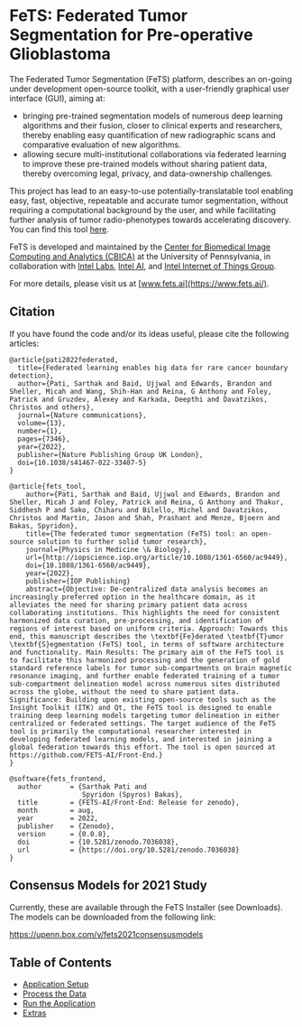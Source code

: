 # FeTS: Federated Tumor Segmentation for Pre-operative Glioblastoma

The Federated Tumor Segmentation (FeTS) platform, describes an on-going under development open-source toolkit, with a user-friendly graphical user interface (GUI), aiming at:

- bringing pre-trained segmentation models of numerous deep learning algorithms and their fusion, closer to clinical experts and researchers, thereby enabling easy quantification of new radiographic scans and comparative evaluation of new algorithms.
- allowing secure multi-institutional collaborations via federated learning to improve these pre-trained models without sharing patient data, thereby overcoming legal, privacy, and data-ownership challenges.

This project has lead to an easy-to-use potentially-translatable tool enabling easy, fast, objective, repeatable and accurate tumor segmentation, without requiring a computational background by the user, and while facilitating further analysis of tumor radio-phenotypes towards accelerating discovery. You can find this tool [here](https://github.com/FeTS-AI/Front-End/releases/tag/1.0.0).

FeTS is developed and maintained by the [Center for Biomedical Image Computing and Analytics (CBICA)](https://www.cbica.upenn.edu/) at the University of Pennsylvania, in collaboration with [Intel Labs](https://www.intel.com/content/www/us/en/research/overview.html), [Intel AI](https://www.intel.com/ai), and [Intel Internet of Things Group](https://www.intel.com/iot).

For more details, please visit us at [www.fets.ai](https://www.fets.ai/).

## Citation

If you have found the code and/or its ideas useful, please cite the following articles:

```
@article{pati2022federated,
  title={Federated learning enables big data for rare cancer boundary detection},
  author={Pati, Sarthak and Baid, Ujjwal and Edwards, Brandon and Sheller, Micah and Wang, Shih-Han and Reina, G Anthony and Foley, Patrick and Gruzdev, Alexey and Karkada, Deepthi and Davatzikos, Christos and others},
  journal={Nature communications},
  volume={13},
  number={1},
  pages={7346},
  year={2022},
  publisher={Nature Publishing Group UK London},
  doi={10.1038/s41467-022-33407-5}
}

@article{fets_tool,
	author={Pati, Sarthak and Baid, Ujjwal and Edwards, Brandon and Sheller, Micah J and Foley, Patrick and Reina, G Anthony and Thakur, Siddhesh P and Sako, Chiharu and Bilello, Michel and Davatzikos, Christos and Martin, Jason and Shah, Prashant and Menze, Bjoern and Bakas, Spyridon},
	title={The federated tumor segmentation (FeTS) tool: an open-source solution to further solid tumor research},
	journal={Physics in Medicine \& Biology},
	url={http://iopscience.iop.org/article/10.1088/1361-6560/ac9449},
	doi={10.1088/1361-6560/ac9449},
	year={2022},
	publisher={IOP Publishing}
	abstract={Objective: De-centralized data analysis becomes an increasingly preferred option in the healthcare domain, as it alleviates the need for sharing primary patient data across collaborating institutions. This highlights the need for consistent harmonized data curation, pre-processing, and identification of regions of interest based on uniform criteria. Approach: Towards this end, this manuscript describes the \textbf{Fe}derated \textbf{T}umor \textbf{S}egmentation (FeTS) tool, in terms of software architecture and functionality. Main Results: The primary aim of the FeTS tool is to facilitate this harmonized processing and the generation of gold standard reference labels for tumor sub-compartments on brain magnetic resonance imaging, and further enable federated training of a tumor sub-compartment delineation model across numerous sites distributed across the globe, without the need to share patient data. Significance: Building upon existing open-source tools such as the Insight Toolkit (ITK) and Qt, the FeTS tool is designed to enable training deep learning models targeting tumor delineation in either centralized or federated settings. The target audience of the FeTS tool is primarily the computational researcher interested in developing federated learning models, and interested in joining a global federation towards this effort. The tool is open sourced at https://github.com/FETS-AI/Front-End.}
}

@software{fets_frontend,
  author       = {Sarthak Pati and
                  Spyridon (Spyros) Bakas},
  title        = {FETS-AI/Front-End: Release for zenodo},
  month        = aug,
  year         = 2022,
  publisher    = {Zenodo},
  version      = {0.0.8},
  doi          = {10.5281/zenodo.7036038},
  url          = {https://doi.org/10.5281/zenodo.7036038}
}
```

## Consensus Models for 2021 Study

Currently, these are available through the FeTS Installer (see Downloads). The models can be downloaded from the following link:

https://upenn.box.com/v/fets2021consensusmodels

## Table of Contents
- [Application Setup](./setup.md)
- [Process the Data](./process_data.md)
- [Run the Application](./runningApplication.md)
- [Extras](./extras.md)
